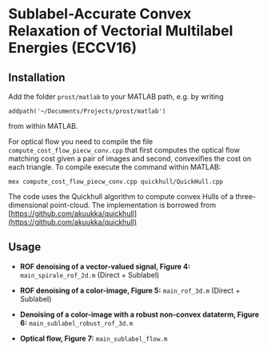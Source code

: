 # Sublabel-Accurate Convex Relaxation of Vectorial Multilabel Energies (ECCV16)

## Installation
Add the folder `prost/matlab` to your MATLAB path, e.g. by writing
```
addpath('~/Documents/Projects/prost/matlab')
```
from within MATLAB.

For optical flow you need to compile the file `compute_cost_flow_piecw_conv.cpp` that first computes the optical flow matching cost given a pair of images and second, convexifies the cost on each triangle. To compile execute the command within MATLAB:
```
mex compute_cost_flow_piecw_conv.cpp quickhull/QuickHull.cpp
```
The code uses the Quickhull algorithm to compute convex Hulls of a three-dimensional point-cloud. The implementation is borrowed from [https://github.com/akuukka/quickhull](https://github.com/akuukka/quickhull)

## Usage

* **ROF denoising of a vector-valued signal, Figure 4:** `main_spirale_rof_2d.m` (Direct + Sublabel)

* **ROF denoising of a color-image, Figure 5:** `main_rof_3d.m` (Direct + Sublabel)

* **Denoising of a color-image with a robust non-convex dataterm, Figure 6:** `main_sublabel_robust_rof_3d.m`

* **Optical flow, Figure 7:** `main_sublabel_flow.m`


